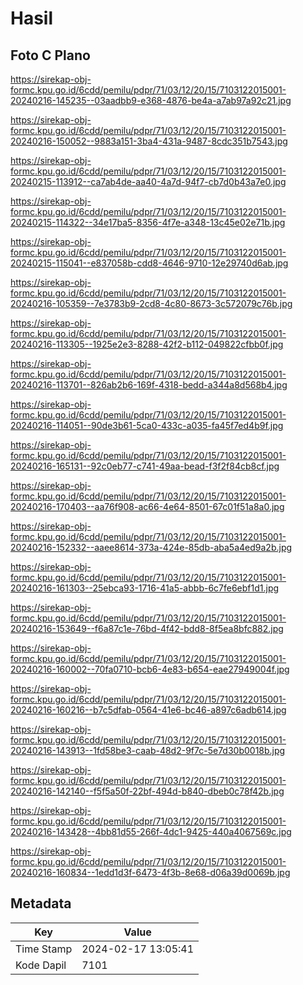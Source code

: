 # Hasil

## Foto C Plano

https://sirekap-obj-formc.kpu.go.id/6cdd/pemilu/pdpr/71/03/12/20/15/7103122015001-20240216-145235--03aadbb9-e368-4876-be4a-a7ab97a92c21.jpg

https://sirekap-obj-formc.kpu.go.id/6cdd/pemilu/pdpr/71/03/12/20/15/7103122015001-20240216-150052--9883a151-3ba4-431a-9487-8cdc351b7543.jpg

https://sirekap-obj-formc.kpu.go.id/6cdd/pemilu/pdpr/71/03/12/20/15/7103122015001-20240215-113912--ca7ab4de-aa40-4a7d-94f7-cb7d0b43a7e0.jpg

https://sirekap-obj-formc.kpu.go.id/6cdd/pemilu/pdpr/71/03/12/20/15/7103122015001-20240215-114322--34e17ba5-8356-4f7e-a348-13c45e02e71b.jpg

https://sirekap-obj-formc.kpu.go.id/6cdd/pemilu/pdpr/71/03/12/20/15/7103122015001-20240215-115041--e837058b-cdd8-4646-9710-12e29740d6ab.jpg

https://sirekap-obj-formc.kpu.go.id/6cdd/pemilu/pdpr/71/03/12/20/15/7103122015001-20240216-105359--7e3783b9-2cd8-4c80-8673-3c572079c76b.jpg

https://sirekap-obj-formc.kpu.go.id/6cdd/pemilu/pdpr/71/03/12/20/15/7103122015001-20240216-113305--1925e2e3-8288-42f2-b112-049822cfbb0f.jpg

https://sirekap-obj-formc.kpu.go.id/6cdd/pemilu/pdpr/71/03/12/20/15/7103122015001-20240216-113701--826ab2b6-169f-4318-bedd-a344a8d568b4.jpg

https://sirekap-obj-formc.kpu.go.id/6cdd/pemilu/pdpr/71/03/12/20/15/7103122015001-20240216-114051--90de3b61-5ca0-433c-a035-fa45f7ed4b9f.jpg

https://sirekap-obj-formc.kpu.go.id/6cdd/pemilu/pdpr/71/03/12/20/15/7103122015001-20240216-165131--92c0eb77-c741-49aa-bead-f3f2f84cb8cf.jpg

https://sirekap-obj-formc.kpu.go.id/6cdd/pemilu/pdpr/71/03/12/20/15/7103122015001-20240216-170403--aa76f908-ac66-4e64-8501-67c01f51a8a0.jpg

https://sirekap-obj-formc.kpu.go.id/6cdd/pemilu/pdpr/71/03/12/20/15/7103122015001-20240216-152332--aaee8614-373a-424e-85db-aba5a4ed9a2b.jpg

https://sirekap-obj-formc.kpu.go.id/6cdd/pemilu/pdpr/71/03/12/20/15/7103122015001-20240216-161303--25ebca93-1716-41a5-abbb-6c7fe6ebf1d1.jpg

https://sirekap-obj-formc.kpu.go.id/6cdd/pemilu/pdpr/71/03/12/20/15/7103122015001-20240216-153649--f6a87c1e-76bd-4f42-bdd8-8f5ea8bfc882.jpg

https://sirekap-obj-formc.kpu.go.id/6cdd/pemilu/pdpr/71/03/12/20/15/7103122015001-20240216-160002--70fa0710-bcb6-4e83-b654-eae27949004f.jpg

https://sirekap-obj-formc.kpu.go.id/6cdd/pemilu/pdpr/71/03/12/20/15/7103122015001-20240216-160216--b7c5dfab-0564-41e6-bc46-a897c6adb614.jpg

https://sirekap-obj-formc.kpu.go.id/6cdd/pemilu/pdpr/71/03/12/20/15/7103122015001-20240216-143913--1fd58be3-caab-48d2-9f7c-5e7d30b0018b.jpg

https://sirekap-obj-formc.kpu.go.id/6cdd/pemilu/pdpr/71/03/12/20/15/7103122015001-20240216-142140--f5f5a50f-22bf-494d-b840-dbeb0c78f42b.jpg

https://sirekap-obj-formc.kpu.go.id/6cdd/pemilu/pdpr/71/03/12/20/15/7103122015001-20240216-143428--4bb81d55-266f-4dc1-9425-440a4067569c.jpg

https://sirekap-obj-formc.kpu.go.id/6cdd/pemilu/pdpr/71/03/12/20/15/7103122015001-20240216-160834--1edd1d3f-6473-4f3b-8e68-d06a39d0069b.jpg


## Metadata

| Key        | Value               |
| ---------- | ------------------- |
| Time Stamp | 2024-02-17 13:05:41 |
| Kode Dapil | 7101                |



